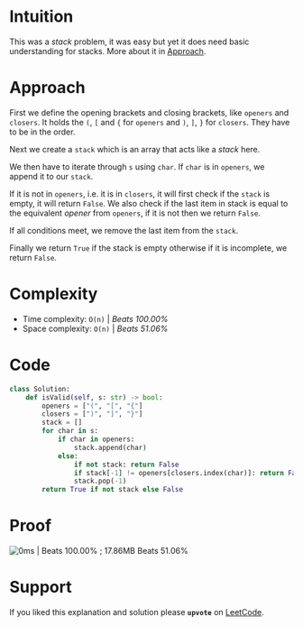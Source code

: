 # Intuition
This was a _stack_ problem, it was easy but yet it does need basic understanding for stacks. More about it in [Approach](#Approach).

# Approach
First we define the opening brackets and closing brackets, like `openers` and `closers`. It holds the `(`, `[` and `{` for `openers` and `)`, `]`, `}` for `closers`. They have to be in the order.

Next we create a `stack` which is an array that acts like a _stack_ here.

We then have to iterate through `s` using `char`.
If `char` is in `openers`, we append it to our `stack`.

If it is not in `openers`, i.e. it is in `closers`, it will first check if the `stack` is empty, it will return `False`. 
We also check if the last item in stack is equal to the equivalent _opener_ from `openers`, if it is not then we return `False`.

If all conditions meet, we remove the last item from the `stack`.

Finally we return `True` if the stack is empty otherwise if it is incomplete, we return `False`.

# Complexity
- Time complexity: `O(n)` | *Beats 100.00%*
- Space complexity: `O(n)` | *Beats 51.06%*

# Code
```Python
class Solution:
    def isValid(self, s: str) -> bool:
        openers = ["(", "[", "{"]
        closers = [")", "]", "}"]
        stack = []
        for char in s:
            if char in openers:
                stack.append(char)
            else:
                if not stack: return False
                if stack[-1] != openers[closers.index(char)]: return False
                stack.pop(-1)
        return True if not stack else False
```

# Proof

![0ms | Beats 100.00% ; 17.86MB Beats 51.06%](https://assets.leetcode.com/users/images/a7646f0f-828e-4904-be8e-651d9460f994_1742748282.3328598.png)

# Support

If you liked this explanation and solution please **`upvote`** on [LeetCode](https://leetcode.com/problems/valid-parentheses/solutions/6570936/solution-for-valid-parentheses-in-python-jg0q/).